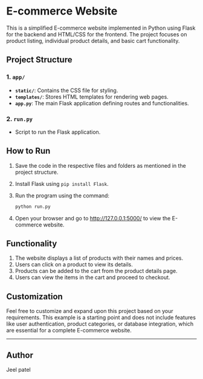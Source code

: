 # E-commerce Website

This is a simplified E-commerce website implemented in Python using Flask for the backend and HTML/CSS for the frontend. The project focuses on product listing, individual product details, and basic cart functionality.

## Project Structure

### 1. `app/`

- **`static/`**: Contains the CSS file for styling.
- **`templates/`**: Stores HTML templates for rendering web pages.
- **`app.py`**: The main Flask application defining routes and functionalities.

### 2. `run.py`

- Script to run the Flask application.

## How to Run

1. Save the code in the respective files and folders as mentioned in the project structure.
2. Install Flask using `pip install Flask`.
3. Run the program using the command:
    
    ```bash
    python run.py
    
    ```
    
4. Open your browser and go to http://127.0.0.1:5000/ to view the E-commerce website.

## Functionality

1. The website displays a list of products with their names and prices.
2. Users can click on a product to view its details.
3. Products can be added to the cart from the product details page.
4. Users can view the items in the cart and proceed to checkout.

## Customization

Feel free to customize and expand upon this project based on your requirements. This example is a starting point and does not include features like user authentication, product categories, or database integration, which are essential for a complete E-commerce website.

---

## Author

Jeel patel
